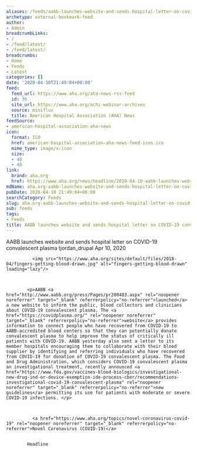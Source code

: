 ```yaml
---
aliases: /feeds/aabb-launches-website-and-sends-hospital-letter-on-covid-19-convalescent-plasma
archetype: external-bookmark-feed
author:
- Admin
breadcrumbLinks:
- /
- /feed/latest/
- /feed/latest/
breadcrumbs:
- Home
- Feeds
- Latest
categories: []
date: '2020-04-10T21:49:04+00:00'
feed:
  feed_url: https://www.aha.org/aha-news-rss-feed
  id: 36
  site_url: https://www.aha.org/achi-webinar-archives
  source: miniflux
  title: American Hospital Association (AHA) News
feedSource:
- american-hospital-association-aha-news
icon:
  format: ICO
  href: american-hospital-association-aha-news-feed-icon.ico
  mime_type: image/x-icon
  size:
  - 48
  - 48
link:
  brand: aha.org
  href: https://www.aha.org/news/headline/2020-04-10-aabb-launches-website-and-sends-hospital-letter-covid-19-convalescent
mdName: aha.org-aabb-launches-website-and-sends-hospital-letter-on-covid-19-convalescent-plasma
pubDate: 2020-04-10 21:49:04+00:00
searchCategory: Feeds
slug: aha.org-aabb-launches-website-and-sends-hospital-letter-on-covid-19-convalescent-plasma
sub: feeds
tags:
- Feeds
title: AABB launches website and sends hospital letter on COVID-19 convalescent plasma
---
```


AABB launches website and sends hospital letter on COVID-19 convalescent plasma
tjordan_drupal
Apr 10, 2020

              <img src="https://www.aha.org/sites/default/files/2018-04/fingers-getting-blood-drawn.jpg" alt="fingers-getting-blood-drawn" loading="lazy"/>
      
  
      
            <p>AABB <a href="http://www.aabb.org/press/Pages/pr200403.aspx" rel="noopener noreferrer" target="_blank" referrerpolicy="no-referrer">launched</a> a new website to inform the public, blood collectors and clinicians about COVID-19 convalescent plasma. The <a href="https://covidplasma.org/" rel="noopener noreferrer" target="_blank" referrerpolicy="no-referrer">website</a> provides information to connect people who have recovered from COVID-19 to AABB-accredited blood centers so that they can potentially donate convalescent plasma to help improve the status of critically ill patients with COVID-19. AABB yesterday also sent a letter to its member hospitals encouraging them to collaborate with their blood supplier by identifying and referring individuals who have recovered from COVID-19 for donation of COVID-19 convalescent plasma. The Food and Drug Administration, which considers COVID-19 convalescent plasma an investigational treatment, recently announced <a href="https://www.fda.gov/vaccines-blood-biologics/investigational-new-drug-ind-or-device-exemption-ide-process-cber/recommendations-investigational-covid-19-convalescent-plasma" rel="noopener noreferrer" target="_blank" referrerpolicy="no-referrer">new guidelines</a> permitting its use for patients with moderate or severe COVID-19 infections. </p>

      
      
              <a href="https://www.aha.org/topics/novel-coronavirus-covid-19" rel="noopener noreferrer" target="_blank" referrerpolicy="no-referrer">Novel Coronavirus (COVID-19)</a>
          
  
            Headline